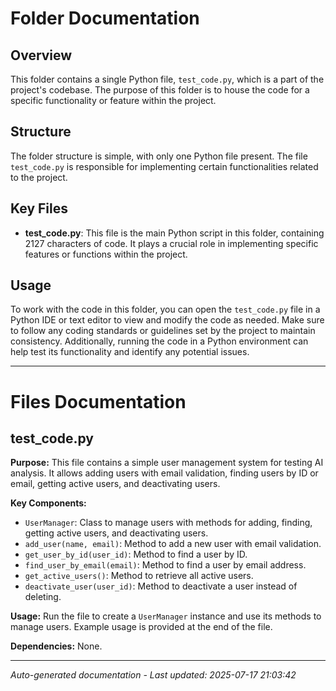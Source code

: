 # Folder Documentation

## Overview
This folder contains a single Python file, `test_code.py`, which is a part of the project's codebase. The purpose of this folder is to house the code for a specific functionality or feature within the project.

## Structure
The folder structure is simple, with only one Python file present. The file `test_code.py` is responsible for implementing certain functionalities related to the project.

## Key Files
- **test_code.py**: This file is the main Python script in this folder, containing 2127 characters of code. It plays a crucial role in implementing specific features or functions within the project.

## Usage
To work with the code in this folder, you can open the `test_code.py` file in a Python IDE or text editor to view and modify the code as needed. Make sure to follow any coding standards or guidelines set by the project to maintain consistency. Additionally, running the code in a Python environment can help test its functionality and identify any potential issues.

---

# Files Documentation

## test_code.py

**Purpose:** This file contains a simple user management system for testing AI analysis. It allows adding users with email validation, finding users by ID or email, getting active users, and deactivating users.

**Key Components:**
- `UserManager`: Class to manage users with methods for adding, finding, getting active users, and deactivating users.
- `add_user(name, email)`: Method to add a new user with email validation.
- `get_user_by_id(user_id)`: Method to find a user by ID.
- `find_user_by_email(email)`: Method to find a user by email address.
- `get_active_users()`: Method to retrieve all active users.
- `deactivate_user(user_id)`: Method to deactivate a user instead of deleting.

**Usage:** Run the file to create a `UserManager` instance and use its methods to manage users. Example usage is provided at the end of the file.

**Dependencies:** None.

---
*Auto-generated documentation - Last updated: 2025-07-17 21:03:42*
